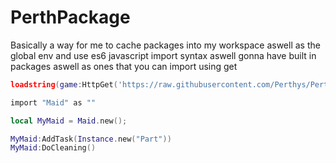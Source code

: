 # PerthPackage

Basically a way for me to cache packages into my workspace aswell as the global env 
and use es6 javascript import syntax aswell
gonna have built in packages aswell as ones that you can import using get 

```lua
loadstring(game:HttpGet('https://raw.githubusercontent.com/Perthys/PerthPackage/blob/main/main.lua'))()

import "Maid" as ""

local MyMaid = Maid.new();

MyMaid:AddTask(Instance.new("Part"))
MyMaid:DoCleaning()


```
